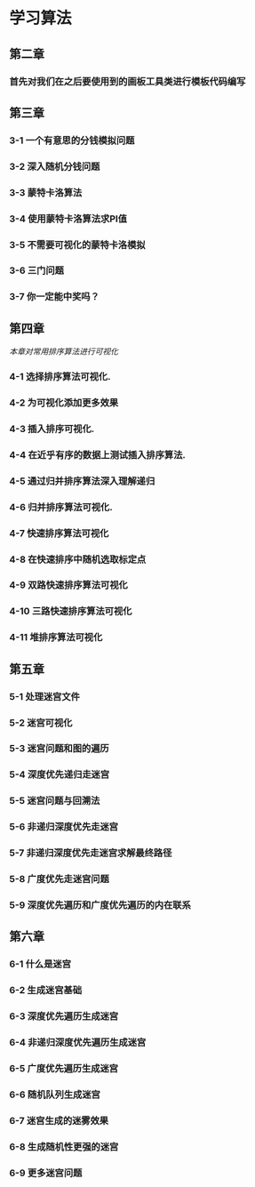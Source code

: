 # 学习算法<br>
## 第二章<br>
### 首先对我们在之后要使用到的画板工具类进行模板代码编写<br>
## 第三章<br>
### 3-1 一个有意思的分钱模拟问题<br>
### 3-2 深入随机分钱问题<br>
### 3-3 蒙特卡洛算法<br>
### 3-4 使用蒙特卡洛算法求PI值<br>
### 3-5 不需要可视化的蒙特卡洛模拟<br>
### 3-6 三门问题<br>
### 3-7 你一定能中奖吗？ <br>
## 第四章<br>

_本章对常用排序算法进行可视化_<br>

### 4-1 选择排序算法可视化.<br>
### 4-2 为可视化添加更多效果<br>
### 4-3 插入排序可视化.<br>
### 4-4 在近乎有序的数据上测试插入排序算法.<br>
### 4-5 通过归并排序算法深入理解递归<br>
### 4-6 归并排序算法可视化.<br>
### 4-7 快速排序算法可视化<br>
### 4-8 在快速排序中随机选取标定点<br>
### 4-9 双路快速排序算法可视化<br>
### 4-10 三路快速排序算法可视化<br>
### 4-11 堆排序算法可视化<br>

## 第五章<br>
### 5-1 处理迷宫文件<br>
### 5-2 迷宫可视化<br>
### 5-3 迷宫问题和图的遍历<br>
### 5-4 深度优先递归走迷宫<br>
### 5-5 迷宫问题与回溯法<br>
### 5-6 非递归深度优先走迷宫<br>
### 5-7  非递归深度优先走迷宫求解最终路径<br>
### 5-8 广度优先走迷宫问题<br>
### 5-9 深度优先遍历和广度优先遍历的内在联系<br>

## 第六章<br>
### 6-1 什么是迷宫<br>
### 6-2 生成迷宫基础<br>
### 6-3 深度优先遍历生成迷宫<br>
### 6-4  非递归深度优先遍历生成迷宫<br>
### 6-5  广度优先遍历生成迷宫<br>
### 6-6 随机队列生成迷宫<br>
### 6-7  迷宫生成的迷雾效果<br>
### 6-8 生成随机性更强的迷宫<br>
### 6-9 更多迷宫问题<br>
